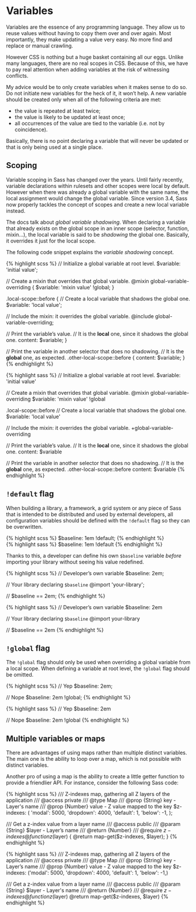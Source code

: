 
# Variables

Variables are the essence of any programming language. They allow us to reuse values without having to copy them over and over again. Most importantly, they make updating a value very easy. No more find and replace or manual crawling.

However CSS is nothing but a huge basket containing all our eggs. Unlike many languages, there are no real scopes in CSS. Because of this, we have to pay real attention when adding variables at the risk of witnessing conflicts.

My advice would be to only create variables when it makes sense to do so. Do not initiate new variables for the heck of it, it won’t help. A new variable should be created only when all of the following criteria are met:

* the value is repeated at least twice;
* the value is likely to be updated at least once;
* all occurrences of the value are tied to the variable (i.e. not by coincidence).

Basically, there is no point declaring a variable that will never be updated or that is only being used at a single place.






## Scoping

Variable scoping in Sass has changed over the years. Until fairly recently, variable declarations within rulesets and other scopes were local by default. However when there was already a global variable with the same name, the local assignment would change the global variable. Since version 3.4, Sass now properly tackles the concept of scopes and create a new local variable instead.

The docs talk about *global variable shadowing*. When declaring a variable that already exists on the global scope in an inner scope (selector, function, mixin...), the local variable is said to be *shadowing* the global one. Basically, it overrides it just for the local scope.

The following code snippet explains the *variable shadowing* concept.

<div class="code-block">
  <div class="code-block__wrapper" data-syntax="scss">
{% highlight scss %}
// Initialize a global variable at root level.
$variable: 'initial value';

// Create a mixin that overrides that global variable.
@mixin global-variable-overriding {
  $variable: 'mixin value' !global;
}

.local-scope::before {
  // Create a local variable that shadows the global one.
  $variable: 'local value';

  // Include the mixin: it overrides the global variable.
  @include global-variable-overriding;

  // Print the variable’s value.
  // It is the **local** one, since it shadows the global one.
  content: $variable;
}

// Print the variable in another selector that does no shadowing.
// It is the **global** one, as expected.
.other-local-scope::before {
  content: $variable;
}
{% endhighlight %}
  </div>
  <div class="code-block__wrapper" data-syntax="sass">
{% highlight sass %}
// Initialize a global variable at root level.
$variable: 'initial value'

// Create a mixin that overrides that global variable.
@mixin global-variable-overriding
  $variable: 'mixin value' !global

.local-scope::before
  // Create a local variable that shadows the global one.
  $variable: 'local value'

  // Include the mixin: it overrides the global variable.
  +global-variable-overriding

  // Print the variable’s value.
  // It is the **local** one, since it shadows the global one.
  content: $variable

// Print the variable in another selector that does no shadowing.
// It is the **global** one, as expected.
.other-local-scope::before
  content: $variable
{% endhighlight %}
  </div>
</div>






## `!default` flag

When building a library, a framework, a grid system or any piece of Sass that is intended to be distributed and used by external developers, all configuration variables should be defined with the `!default` flag so they can be overwritten.

<div class="code-block">
  <div class="code-block__wrapper" data-syntax="scss">
{% highlight scss %}
$baseline: 1em !default;
{% endhighlight %}
  </div>
  <div class="code-block__wrapper" data-syntax="sass">
{% highlight sass %}
$baseline: 1em !default
{% endhighlight %}
  </div>
</div>

Thanks to this, a developer can define his own `$baseline` variable *before* importing your library without seeing his value redefined.

<div class="code-block">
  <div class="code-block__wrapper" data-syntax="scss">
{% highlight scss %}
// Developer’s own variable
$baseline: 2em;

// Your library declaring `$baseline`
@import 'your-library';

// $baseline == 2em;
{% endhighlight %}
  </div>
  <div class="code-block__wrapper" data-syntax="sass">
{% highlight sass %}
// Developer’s own variable
$baseline: 2em

// Your library declaring `$baseline`
@import your-library

// $baseline == 2em
{% endhighlight %}
  </div>
</div>






## `!global` flag

The `!global` flag should only be used when overriding a global variable from a local scope. When defining a variable at root level, the `!global` flag should be omitted.

<div class="code-block">
  <div class="code-block__wrapper" data-syntax="scss">
{% highlight scss %}
// Yep
$baseline: 2em;

// Nope
$baseline: 2em !global;
{% endhighlight %}
  </div>
  <div class="code-block__wrapper" data-syntax="sass">
{% highlight sass %}
// Yep
$baseline: 2em

// Nope
$baseline: 2em !global
{% endhighlight %}
  </div>
</div>






## Multiple variables or maps

There are advantages of using maps rather than multiple distinct variables. The main one is the ability to loop over a map, which is not possible with distinct variables.

Another pro of using a map is the ability to create a little getter function to provide a friendlier API. For instance, consider the following Sass code:

<div class="code-block">
  <div class="code-block__wrapper" data-syntax="scss">
{% highlight scss %}
/// Z-indexes map, gathering all Z layers of the application
/// @access private
/// @type Map
/// @prop {String} key - Layer's name
/// @prop {Number} value - Z value mapped to the key
$z-indexes: (
  'modal': 5000,
  'dropdown': 4000,
  'default': 1,
  'below': -1,
);

/// Get a z-index value from a layer name
/// @access public
/// @param {String} $layer - Layer’s name
/// @return {Number}
/// @require $z-indexes
@function z($layer) {
  @return map-get($z-indexes, $layer);
}
{% endhighlight %}
  </div>
  <div class="code-block__wrapper" data-syntax="sass">
{% highlight sass %}
/// Z-indexes map, gathering all Z layers of the application
/// @access private
/// @type Map
/// @prop {String} key - Layer’s name
/// @prop {Number} value - Z value mapped to the key
$z-indexes: ('modal': 5000, 'dropdown': 4000, 'default': 1, 'below': -1,)

/// Get a z-index value from a layer name
/// @access public
/// @param {String} $layer - Layer's name
/// @return {Number}
/// @require $z-indexes
@function z($layer)
  @return map-get($z-indexes, $layer)
{% endhighlight %}
  </div>
</div>
